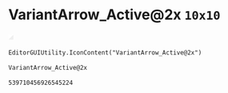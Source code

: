 # VariantArrow_Active@2x `10x10`
<img src="/img/VariantArrow_Active@2x.png" width=10 height=10>

``` CSharp
EditorGUIUtility.IconContent("VariantArrow_Active@2x")
```
```
VariantArrow_Active@2x
```
```
539710456926545224
```
